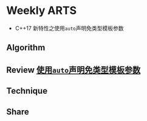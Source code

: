 # Weekly ARTS

- C++17 新特性之使用`auto`声明免类型模板参数

## Algorithm

## Review [使用`auto`声明免类型模板参数](P0127R2.md)

## Technique

## Share
